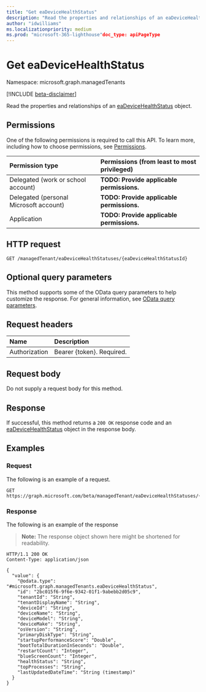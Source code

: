 ```yaml
---
title: "Get eaDeviceHealthStatus"
description: "Read the properties and relationships of an eaDeviceHealthStatus object."
author: "idwilliams"
ms.localizationpriority: medium
ms.prod: "microsoft-365-lighthouse"doc_type: apiPageType
---
```


# Get eaDeviceHealthStatus
Namespace: microsoft.graph.managedTenants

[!INCLUDE [beta-disclaimer](../../includes/beta-disclaimer.md)]

Read the properties and relationships of an [eaDeviceHealthStatus](../resources/managedtenants-eadevicehealthstatus.md) object.

## Permissions
One of the following permissions is required to call this API. To learn more, including how to choose permissions, see [Permissions](/graph/permissions-reference).

|Permission type|Permissions (from least to most privileged)|
|:---|:---|
|Delegated (work or school account)|**TODO: Provide applicable permissions.**|
|Delegated (personal Microsoft account)|**TODO: Provide applicable permissions.**|
|Application|**TODO: Provide applicable permissions.**|

## HTTP request

<!-- {
  "blockType": "ignored"
}
-->
``` http
GET /managedTenant/eaDeviceHealthStatuses/{eaDeviceHealthStatusId}
```

## Optional query parameters
This method supports some of the OData query parameters to help customize the response. For general information, see [OData query parameters](/graph/query-parameters).

## Request headers
|Name|Description|
|:---|:---|
|Authorization|Bearer {token}. Required.|

## Request body
Do not supply a request body for this method.

## Response

If successful, this method returns a `200 OK` response code and an [eaDeviceHealthStatus](../resources/managedtenants-eadevicehealthstatus.md) object in the response body.

## Examples

### Request
The following is an example of a request.
<!-- {
  "blockType": "request",
  "name": "get_eadevicehealthstatus"
}
-->
``` http
GET https://graph.microsoft.com/beta/managedTenant/eaDeviceHealthStatuses/{eaDeviceHealthStatusId}
```


### Response
The following is an example of the response
>**Note:** The response object shown here might be shortened for readability.
<!-- {
  "blockType": "response",
  "truncated": true,
  "@odata.type": "microsoft.graph.managedTenants.eaDeviceHealthStatus"
}
-->
``` http
HTTP/1.1 200 OK
Content-Type: application/json

{
  "value": {
    "@odata.type": "#microsoft.graph.managedTenants.eaDeviceHealthStatus",
    "id": "2bc015f6-9f6e-9342-01f1-9abebb2d05c9",
    "tenantId": "String",
    "tenantDisplayName": "String",
    "deviceId": "String",
    "deviceName": "String",
    "deviceModel": "String",
    "deviceMake": "String",
    "osVersion": "String",
    "primaryDiskType": "String",
    "startupPerformanceScore": "Double",
    "bootTotalDurationInSeconds": "Double",
    "restartCount": "Integer",
    "blueScreenCount": "Integer",
    "healthStatus": "String",
    "topProcesses": "String",
    "lastUpdatedDateTime": "String (timestamp)"
  }
}
```

